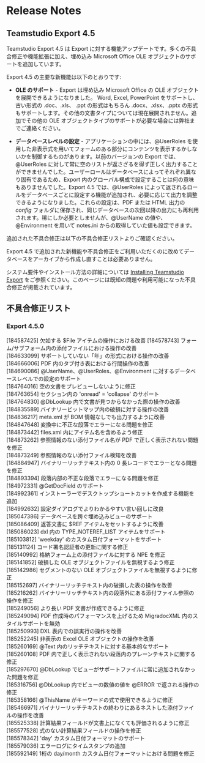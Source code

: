 # Release Notes
## Teamstudio Export 4.5
Teamstudio Export 4.5 は Export に対する機能アップデートです。多くの不具合修正や機能拡張に加え、埋め込み Microsoft Office OLE オブジェクトのサポートを追加しています。

Export 4.5 の主要な新機能は以下のとおりです:

* **OLE のサポート** - Export は埋め込み Microsoft Office の OLE オブジェクトを展開できるようになりました。 Word, Excel, PowerPoint をサポートし、古い形式の .doc、.xls、 .ppt の形式はもちろん .docx、.xlsx、.pptx の形式もサポートします。その他の文書タイプについては現在展開されません。追加でその他の OLE オブジェクトタイプのサポートが必要な場合には弊社までご連絡ください。

* **データベースレベルの設定** - アプリケーションの中には、@UserRoles を使用した非表示式を用いてフォームのある部分にコンテンツを表示するかしないかを制御するものがあります。以前のバージョンの Export では、@UserRoles に対して常に空のリストが返さざるを得ず正しく出力することができませんでした。ユーザーロールはデータベースによってそれぞれ異なり固有であるため、Export 内のグローバル構成で設定することは何の意味もありませんでした。Export 4.5 では、@UserRoles によって返されるロールをデータベースごとに設定する機能が追加され、必要に応じて出力を調整できるようになりました。これらの設定は、PDF または HTML 出力の *config* フォルダに保存され、同じデータベースの次回以降の出力にも再利用されます。稀にしか必要としませんが、@UserName の値や、@Environment を用いて notes.ini からの取得していた値も設定できます。

追加された不具合修正は以下の不具合修正リストよりご確認ください。

Export 4.5 で追加された新機能や不具合修正をご利用いただくのに改めてデータベースをアーカイブから作成し直すことは必要ありません。

システム要件やインストール方法の詳細については [Installing Teamstudio Export](installing.md) をご参照ください。このページには既知の問題や利用可能になった不具合修正が掲載されています。

## 不具合修正リスト
### Export 4.5.0
[184587425]	欠如する $File アイテムの操作における改善 
[184578743]	フォーム/サブフォーム内の添付ファイルにおける操作の改善  
[184633099]	サポートしていない「年」の形式における操作の改善  
[184666006]	PDF 内のタブ付き表における行間操作の改善  
[184690086]	@UserName、@UserRoles、@Environment に対するデータベースレベルでの設定のサポート  
[184764016]	空の文書をプレビューしないように修正  
[184763654]	セクション内の 'onread' = 'collapse' のサポート  
[184764830]	@DbLookup 内で文書が見つからなかった際の操作の改善  
[184835589]	バイナリービットマップ内の破損に対する操作の改善  
[184836217]	meta.xml が BOM 情報なしでも出力するように改善  
[184847648]	変換中に不正な段落でエラーになる問題を修正  
[184873442]	files.xml 内にアイテム名を含めるよう修正  
[184873262]	参照情報のない添付ファイル名が PDF で正しく表示されない問題を修正  
[184873249]	参照情報のない添付ファイル検知を改善  
[184884947]	バイナリーリッチテキスト内の 0 長レコードでエラーとなる問題を修正  
[184893394]	段落内部の不正な段落でエラーになる問題を修正  
[184972331]	@GetDocField のサポート  
[184992361]	インストーラーでデスクトップショートカットを作成する機能を追加  
[184992632]	設定ダイアログでよりわかるやすい言い回しに改良  
[185047386]	データベースを跨ぐ埋め込みビューのサポート  
[185086409]	返答文書に $REF アイテムをセットするように改善  
[185086023]	dxl 内の TYPE\_NOTEREF\_LIST アイテムをサポート  
[185103812]	'weekday' のカスタム日付フォーマットをサポート  
[185131124]	コード署名認証者の更新に関する修正  
[185140992]	格納フォーム上の添付ファイルに対する NPE を修正  
[185141852]	破損した OLE オブジェクトファイルを無視するよう修正  
[185142986]	セグメントのない OLE オブジェクトファイルを無視するように修正  
[185152697]	バイナリーリッチテキスト内の破損した表の操作を改善  
[185216262]	バイナリーリッチテキスト内の段落外にある添付ファイル参照の操作を修正  
[185249056]	より長い PDF 文書が作成できるように修正  
[185249094]	PDF 作成時のパフォーマンスを上げるため MigradocXML 内のスタイルサポートを無効  
[185250993]	DXL 表内での誤実行の操作を改善  
[185252245]	非表示の Excel OLE オブジェクトの操作を改善  
[185260169]	@Text 内のリッチテキストに対する基本的なサポート  
[185260108]	PDF 内で正しく表示されない段落内のプレーンテキストに関する修正  
[185297670]	@DbLookup でビューがサポートファイルに常に追加されなかった問題を修正  
[185316756]	@DbLookup 内でビューの数値の値を @ERROR で返される操作の修正  
[185358166]	@ThisName がキーワードの式で使用できるように修正  
[185466971]	バイナリーリッチテキストの終わりにあるネストした添付ファイルの操作を改善  
[185525338]	計算結果フィールドが文書上になくても評価されるように修正  
[185577528]	式のない計算結果フィールドの操作を修正  
[185578342]	'day' カスタム日付フォーマットのサポート  
[185579036]	エラーログにタイムスタンプの追加  
[185592149]	1桁の day/month カスタム日付フォーマットにおける問題を修正
